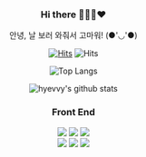 <div align="center">
  
### Hi there 👩🏻‍💻❤️

안녕, 날 보러 와줘서 고마워! (●'◡'●)

[![Hits](https://hits.seeyoufarm.com/api/count/incr/badge.svg?url=https%3A%2F%2Fgithub.com%2FHyevvy&count_bg=%23FA7343&title_bg=%23555555&icon=&icon_color=%23E7E7E7&title=hits&edge_flat=false)](https://hits.seeyoufarm.com)
![Hits](https://img.shields.io/github/followers/Hyevvy?label=Follow)

</div>
  
<div align="center">
  
![Top Langs](https://github-readme-stats.vercel.app/api/top-langs/?username=Hyevvy&layout=compact) 
 
![hyevvy's github stats](https://github-readme-stats.vercel.app/api?username=hyevvy&show_icons=true&theme=merko)

  </div>



<h3 align="center">Front End</h3>
<p align="center">  
  <img src="https://img.shields.io/badge/-HTML5-E34F26?style=flat-square&logo=HTML5&logoColor=white"/>
  <img src="https://img.shields.io/badge/-CSS3-1572B6?style=flat-square&logo=CSS3&logoColor=white"/>
  <img src="https://img.shields.io/badge/-JavaScript-F7DF1E?style=flat-square&logo=JavaScript&logoColor=white"/>
  <br>
  <img src="https://img.shields.io/badge/-jQuery-0769AD?style=flat-square&logo=jQuery&logoColor=white"/>
  <img src="https://img.shields.io/badge/-React-61DAFB?style=flat-square&logo=React&logoColor=white"/>
  <img src="https://img.shields.io/badge/-Redux-764ABC?style=flat-square&logo=Redux&logoColor=white"/>
  <br>
</p>

